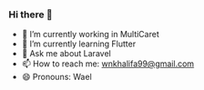 ### Hi there 👋
- 🔭 I’m currently working in MultiCaret
- 🌱 I’m currently learning Flutter
- 💬 Ask me about Laravel
- 📫 How to reach me: wnkhalifa99@gmail.com
- 😄 Pronouns: Wael
